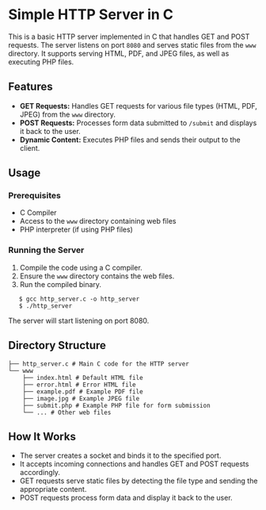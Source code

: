 # Simple HTTP Server in C

This is a basic HTTP server implemented in C that handles GET and POST requests. The server listens on port `8080` and serves static files from the `www` directory. It supports serving HTML, PDF, and JPEG files, as well as executing PHP files.

## Features

- **GET Requests:** Handles GET requests for various file types (HTML, PDF, JPEG) from the `www` directory.
- **POST Requests:** Processes form data submitted to `/submit` and displays it back to the user.
- **Dynamic Content:** Executes PHP files and sends their output to the client.

## Usage

### Prerequisites

- C Compiler
- Access to the `www` directory containing web files
- PHP interpreter (if using PHP files)

### Running the Server

1. Compile the code using a C compiler.
2. Ensure the `www` directory contains the web files.
3. Run the compiled binary.

```shell
   $ gcc http_server.c -o http_server
   $ ./http_server
```

The server will start listening on port 8080.

## Directory Structure

```shell
├── http_server.c # Main C code for the HTTP server
└── www
    ├── index.html # Default HTML file
    ├── error.html # Error HTML file
    ├── example.pdf # Example PDF file
    ├── image.jpg # Example JPEG file
    ├── submit.php # Example PHP file for form submission
    └── ... # Other web files
```

## How It Works

- The server creates a socket and binds it to the specified port.
- It accepts incoming connections and handles GET and POST requests accordingly.
- GET requests serve static files by detecting the file type and sending the appropriate content.
- POST requests process form data and display it back to the user.
